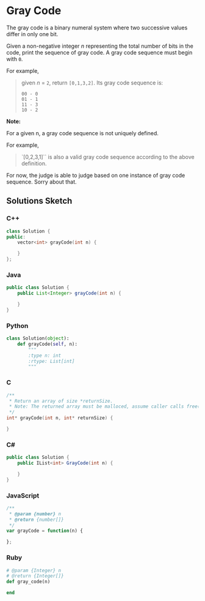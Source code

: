 # Gray Code

The gray code is a binary numeral system where two successive values differ in only one bit.

Given a non-negative integer *n* representing the total number of bits in the code, print the sequence of gray code. A gray code sequence must begin with `0`.

For example,

> given *n* = `2`, return `[0,1,3,2]`. Its gray code sequence is:
>
> ```
> 00 - 0
> 01 - 1
> 11 - 3
> 10 - 2
> ```

**Note:**

For a given n, a gray code sequence is not uniquely defined.

For example,

> `[0,2,3,1]`` is also a valid gray code sequence according to the above definition.

For now, the judge is able to judge based on one instance of gray code sequence. Sorry about that.

## Solutions Sketch

### C++
```C++
class Solution {
public:
    vector<int> grayCode(int n) {

    }
};
```

### Java
```Java
public class Solution {
    public List<Integer> grayCode(int n) {

    }
}
```

### Python
```Python
class Solution(object):
    def grayCode(self, n):
        """
        :type n: int
        :rtype: List[int]
        """
```

### C
```C
/**
 * Return an array of size *returnSize.
 * Note: The returned array must be malloced, assume caller calls free().
 */
int* grayCode(int n, int* returnSize) {

}
```

### C# 
```C#
public class Solution {
    public IList<int> GrayCode(int n) {

    }
}
```

### JavaScript
```JavaScript
/**
 * @param {number} n
 * @return {number[]}
 */
var grayCode = function(n) {

};
```

### Ruby
```Ruby
# @param {Integer} n
# @return {Integer[]}
def gray_code(n)

end
```
